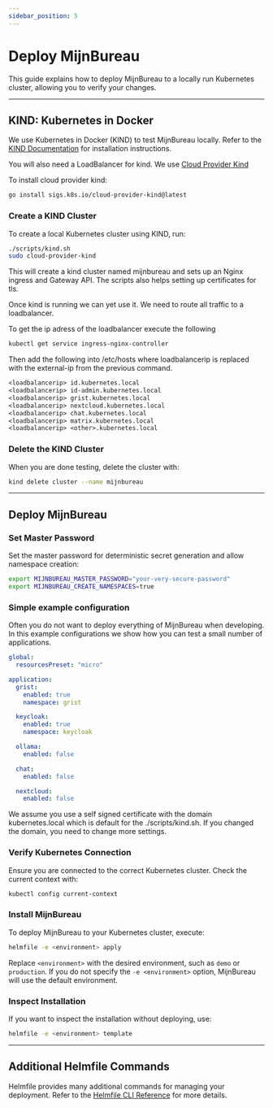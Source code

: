 ```yaml
---
sidebar_position: 5
---
```


# Deploy MijnBureau

This guide explains how to deploy MijnBureau to a locally run Kubernetes cluster, allowing you to verify your changes.

---

## KIND: Kubernetes in Docker

We use Kubernetes in Docker (KIND) to test MijnBureau locally. Refer to the [KIND Documentation](https://kind.sigs.k8s.io) for installation instructions.

You will also need a LoadBalancer for kind. We use [Cloud Provider Kind](https://kind.sigs.k8s.io/docs/user/loadbalancer/#installing-cloud-provider-kind)

To install cloud provider kind:

```bash
go install sigs.k8s.io/cloud-provider-kind@latest
```

### Create a KIND Cluster

To create a local Kubernetes cluster using KIND, run:

```bash
./scripts/kind.sh
sudo cloud-provider-kind
```

This will create a kind cluster named mijnbureau and sets up an Nginx ingress and Gateway API. The scripts also helps setting up certificates for tls.

Once kind is running we can yet use it. We need to route all traffic to a loadbalancer.

To get the ip adress of the loadbalancer execute the following

```bash
kubectl get service ingress-nginx-controller
```

Then add the following into /etc/hosts where loadbalancerip is replaced with the external-ip from the previous command.

```txt
<loadbalancerip> id.kubernetes.local
<loadbalancerip> id-admin.kubernetes.local
<loadbalancerip> grist.kubernetes.local
<loadbalancerip> nextcloud.kubernetes.local
<loadbalancerip> chat.kubernetes.local
<loadbalancerip> matrix.kubernetes.local
<loadbalancerip> <other>.kubernetes.local
```

### Delete the KIND Cluster

When you are done testing, delete the cluster with:

```bash
kind delete cluster --name mijnbureau
```

---

## Deploy MijnBureau

### Set Master Password

Set the master password for deterministic secret generation and allow namespace creation:

```bash
export MIJNBUREAU_MASTER_PASSWORD="your-very-secure-password"
export MIJNBUREAU_CREATE_NAMESPACES=true
```

### Simple example configuration

Often you do not want to deploy everything of MijnBureau when developing. In this example configurations we show how you can test a small number of applications.

```yaml
global:
  resourcesPreset: "micro"

application:
  grist:
    enabled: true
    namespace: grist

  keycloak:
    enabled: true
    namespace: keycloak

  ollama:
    enabled: false

  chat:
    enabled: false

  nextcloud:
    enabled: false
```

We assume you use a self signed certificate with the domain kubernetes.local which is default for the ./scripts/kind.sh. If you changed the domain, you need to change more settings.

### Verify Kubernetes Connection

Ensure you are connected to the correct Kubernetes cluster. Check the current context with:

```bash
kubectl config current-context
```

### Install MijnBureau

To deploy MijnBureau to your Kubernetes cluster, execute:

```bash
helmfile -e <environment> apply
```

Replace `<environment>` with the desired environment, such as `demo` or `production`. If you do not specify the `-e <environment>` option, MijnBureau will use the default environment.

### Inspect Installation

If you want to inspect the installation without deploying, use:

```bash
helmfile -e <environment> template
```

---

## Additional Helmfile Commands

Helmfile provides many additional commands for managing your deployment. Refer to the [Helmfile CLI Reference](https://helmfile.readthedocs.io/en/latest/#cli-reference) for more details.
